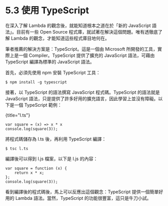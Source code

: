 # 5.3 使用 TypeScript

在深入了解 Lambda 的觀念後，就能知道根本之道在於「新的 JavaScript 語法」。目前有一些 Open Source 程式庫，就試著在解決這個問題。唯有透徹底了解 Lambda 的觀念，才能知道這些程式庫目地何在。

筆者推薦的解決方案是：TypeScript。這是一個由 Microsoft 所開發的工具，實際上是一個 Compiler。TypeScript 提供了擴充的 JavaScript 語法，可藉由 TypeScript 編譯為標準的 JavaScript 語法。

首先，必須先使用 npm 安裝 TypeScript 工具：

~~~~~~~~
$ npm install -g typescript
~~~~~~~~

接著，以 TypeScript 的語法撰寫 JavaScript 程式碼。TypeScript 的語法就是 JavaScript 語法，只是提供了許多好用的擴充語言，因此學習上並沒有障礙。以下是一個 TypeScript 範例：

{title="l.ts"}
~~~~~~~~
var square = (x) => x * x
console.log(square(3));
~~~~~~~~

將程式碼儲存為 l.ts 後，再利用 TypeScript 編譯：

~~~~~~~~
$ tsc l.ts
~~~~~~~~

編譯後可以得到 l.js 檔案，以下是 l.js 的內容：

~~~~~~~~
var square = function (x) {
    return x * x;
};
console.log(square(3));
~~~~~~~~

看到編譯後的程式碼後，馬上可以反應出這個觀念：TypeScript 提供一個簡單好用的 Lambda 語法。當然，TypeScript 的功能很豐富，這只是牛刀小試。